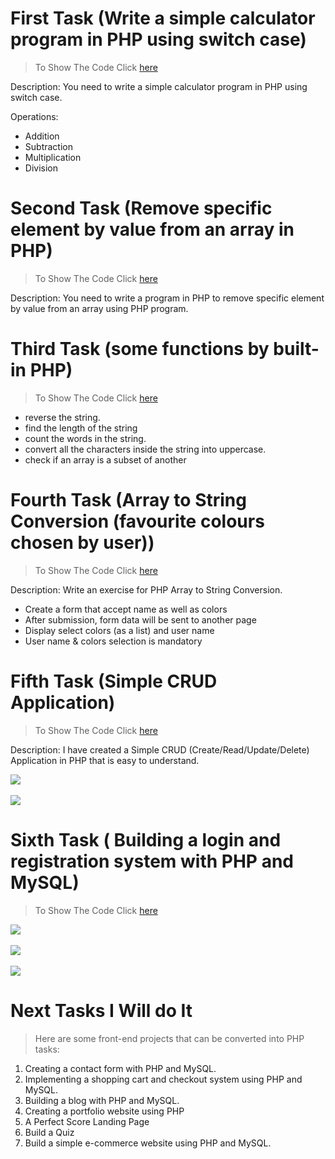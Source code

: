 # First Task (Write a simple calculator program in PHP using switch case)
> To Show The Code Click <a href="Simple Calculator Program in PHP.php">here</a><br>

Description:
You need to write a simple calculator program in PHP using switch case.

<p>Operations:<p>
<ul>
    <li>Addition</li>
    <li>Subtraction</li>
    <li>Multiplication</li>
    <li>Division</li>
</ul>


# Second Task (Remove specific element by value from an array in PHP)
> To Show The Code Click <a href="Remove specific element by value from an array in PHP.php">here</a><br>

Description:
You need to write a program in PHP to remove specific element by value from an array using PHP program.


# Third Task (some functions by built-in PHP)
> To Show The Code Click <a href="StringFunction.php">here</a><br>
<ul>
    <li>reverse the string.</li>
    <li>find the length of the string</li>
    <li>count the words in the string.</li>
    <li>convert all the characters inside the string into uppercase.</li>
    <li>check if an array is a subset of another</li>
</ul>



# Fourth Task (Array to String Conversion (favourite colours chosen by user))
> To Show The Code Click <a href="Array to String Conversion">here</a> </br>

Description:
Write an exercise for PHP Array to String Conversion.

<ul>
    <li>Create a form that accept name as well as colors</li>
    <li>After submission, form data will be sent to another page</li>
    <li>Display select colors (as a list) and user name</li>
    <li>User name & colors selection is mandatory</li>
</ul>



# Fifth Task (Simple CRUD Application)
> To Show The Code Click <a href="CRUD">here</a> </br>

Description:
I have created a Simple CRUD (Create/Read/Update/Delete) Application in PHP that is easy to understand.

<img src="../main/CRUD/img/index.png">
<br><br>
 <img src="../main/CRUD/img/Create.png">

# Sixth Task ( Building a login and registration system with PHP and MySQL)
> To Show The Code Click <a href="Registeration And Login System">here</a> </br>

<img src="../main/Registeration And Login System/img/Registration-form.png">
<br><br>
<img src="../main/Registeration And Login System/img/Login-form.png">
<br><br>
<img src="../main/Registeration And Login System/img/index.png">


# Next Tasks I Will do It

> Here are some front-end projects that can be converted into PHP tasks:

1. Creating a contact form with PHP and MySQL.
2. Implementing a shopping cart and checkout system using PHP and MySQL.
3. Building a blog with PHP and MySQL.
4. Creating a portfolio website using PHP
5. A Perfect Score Landing Page
6. Build a Quiz
7. Build a simple e-commerce website using PHP and MySQL.

